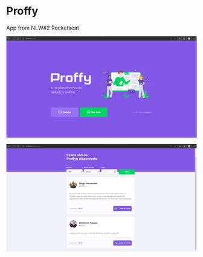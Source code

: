 # Proffy
App from NLW#2 Rocketseat


![img](https://github.com/remilsonpassos/Proffy/blob/master/Proffy.PNG)


![img](https://github.com/remilsonpassos/Proffy/blob/master/proffy-study.PNG)
